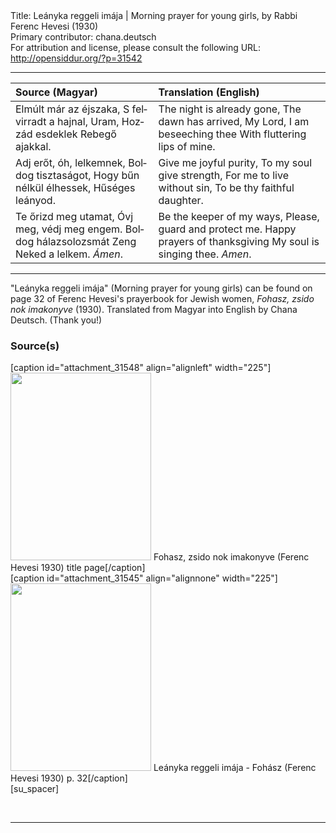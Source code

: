 <html>
<head></head>
<body>
Title: Leányka reggeli imája | Morning prayer for young girls, by Rabbi Ferenc Hevesi (1930)<br />
Primary contributor: chana.deutsch<br />
For attribution and license, please consult the following URL: <a href="http://opensiddur.org/?p=31542">http://opensiddur.org/?p=31542</a>
<p />
<hr />

<table style="margin-left: auto;margin-right: auto;" class="draggable">
<thead><tr><th id="x" style="text-align: left;">Source (Magyar)</th><th style="text-align: left;">Translation (English)</th></tr></thead>
<tbody>
<tr><td style="vertical-align:top;">
<div class="magyar"><span lang="hu">
Elmúlt már az éjszaka,
S felvirradt a hajnal, 
Uram, Hozzád esdeklek
Rebegő ajakkal.
</span></div></td>
 
<td style="vertical-align:top;">
<div class="english">
The night is already gone,
The dawn has arrived,
My Lord, I am beseeching thee
With fluttering lips of mine.
</div></td></tr>


<tr><td style="vertical-align:top;">
<div class="magyar"><span lang="hu">
Adj erőt, óh, lelkemnek,
Boldog tisztaságot,
Hogy bűn nélkül élhessek,
Hűséges leányod.
</span></div></td>
 
<td style="vertical-align:top;">
<div class="english">
Give me joyful purity,
To my soul give strength,
For me to live without sin,
To be thy faithful daughter.
</div></td></tr>


<tr><td style="vertical-align:top;">
<div class="magyar"><span lang="hu">
Te őrizd meg utamat,
Óvj meg, védj meg engem.
Boldog hálazsolozsmát
Zeng Neked a lelkem. <em>Ámen</em>.
</span></div></td>
 
<td style="vertical-align:top;">
<div class="english">
Be the keeper of my ways,
Please, guard and protect me.
Happy prayers of thanksgiving
My soul is singing thee. <em>Amen</em>.
</div></td></tr>
</tbody></table>

<hr />

"Leányka reggeli imája" (Morning prayer for young girls) can be found on page 32 of Ferenc Hevesi's prayerbook for Jewish women, <em>Fohasz, zsido nok imakonyve</em> (1930). Translated from Magyar into English by Chana Deutsch. (Thank you!)

<h3>Source(s)</h3>

<span style="float: right;">[caption id="attachment_31548" align="alignleft" width="225"]<a href="https://opensiddur.org/wp-content/uploads/2020/05/Fohasz-zsido-nok-imakonyve-Ferenc-Hevesi-1930-title-page-rotated.jpg"><img src="https://opensiddur.org/wp-content/uploads/2020/05/Fohasz-zsido-nok-imakonyve-Ferenc-Hevesi-1930-title-page-225x300.jpg" alt="" width="225" height="300" class="size-medium wp-image-31548" /></a> Fohasz, zsido nok imakonyve (Ferenc Hevesi 1930) title page[/caption]</span>  <span style="float: left;">[caption id="attachment_31545" align="alignnone" width="225"]<a href="https://opensiddur.org/wp-content/uploads/2020/05/Leányka-reggeli-imája-Fohász-Ferenc-Hevesi-1930-p.-32-rotated.jpg"><img src="https://opensiddur.org/wp-content/uploads/2020/05/Leányka-reggeli-imája-Fohász-Ferenc-Hevesi-1930-p.-32-225x300.jpg" alt="" width="225" height="300" class="size-medium wp-image-31545" /></a> Leányka reggeli imája - Fohász (Ferenc Hevesi 1930) p. 32[/caption]</span>
[su_spacer]

&nbsp;

<hr />

&nbsp;
</body>
</html>